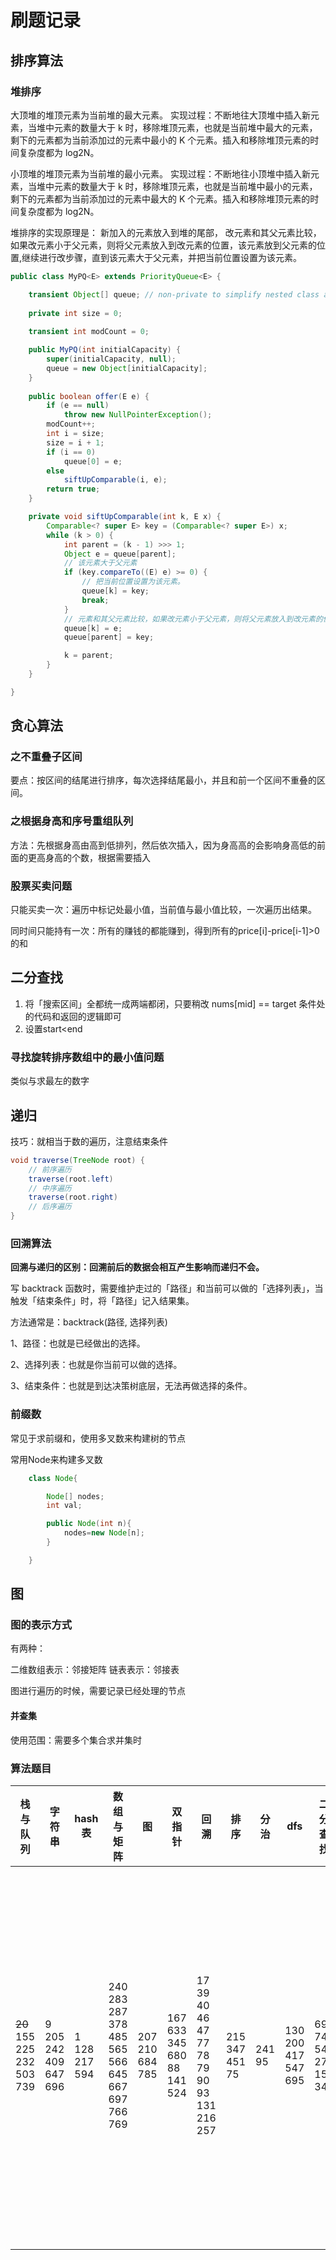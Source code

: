 # 刷题记录

## 排序算法


### 堆排序
大顶堆的堆顶元素为当前堆的最大元素。
实现过程：不断地往大顶堆中插入新元素，当堆中元素的数量大于 k 时，移除堆顶元素，也就是当前堆中最大的元素，剩下的元素都为当前添加过的元素中最小的 K 个元素。插入和移除堆顶元素的时间复杂度都为 log2N。


小顶堆的堆顶元素为当前堆的最小元素。
实现过程：不断地往小顶堆中插入新元素，当堆中元素的数量大于 k 时，移除堆顶元素，也就是当前堆中最小的元素，剩下的元素都为当前添加过的元素中最大的 K 个元素。插入和移除堆顶元素的时间复杂度都为 log2N。


堆排序的实现原理是：
新加入的元素放入到堆的尾部，
改元素和其父元素比较，如果改元素小于父元素，则将父元素放入到改元素的位置，该元素放到父元素的位置,继续进行改步骤，直到该元素大于父元素，并把当前位置设置为该元素。

```java
public class MyPQ<E> extends PriorityQueue<E> {

    transient Object[] queue; // non-private to simplify nested class access
    
    private int size = 0;
    
    transient int modCount = 0;

    public MyPQ(int initialCapacity) {
        super(initialCapacity, null);
        queue = new Object[initialCapacity];
    }
    
    public boolean offer(E e) {
        if (e == null)
            throw new NullPointerException();
        modCount++;
        int i = size;
        size = i + 1;
        if (i == 0)
            queue[0] = e;
        else
            siftUpComparable(i, e);
        return true;
    }

    private void siftUpComparable(int k, E x) {
        Comparable<? super E> key = (Comparable<? super E>) x;
        while (k > 0) {
            int parent = (k - 1) >>> 1;
            Object e = queue[parent];
            // 该元素大于父元素
            if (key.compareTo((E) e) >= 0) {
                // 把当前位置设置为该元素。
                queue[k] = key;
                break;
            }
            // 元素和其父元素比较，如果改元素小于父元素，则将父元素放入到改元素的位置，该元素放到父元素的位置
            queue[k] = e;
            queue[parent] = key;

            k = parent;
        }
    }

}
```



## 贪心算法

### 之不重叠子区间

要点：按区间的结尾进行排序，每次选择结尾最小，并且和前一个区间不重叠的区间。

### 之根据身高和序号重组队列

方法：先根据身高由高到低排列，然后依次插入，因为身高高的会影响身高低的前面的更高身高的个数，根据需要插入


### 股票买卖问题

只能买卖一次：遍历中标记处最小值，当前值与最小值比较，一次遍历出结果。

同时间只能持有一次：所有的赚钱的都能赚到，得到所有的price[i]-price[i-1]>0的和

## 二分查找

1. 将「搜索区间」全都统一成两端都闭，只要稍改 nums[mid] == target 条件处的代码和返回的逻辑即可
2. 设置start<end

### 寻找旋转排序数组中的最小值问题

类似与求最左的数字

## 递归

技巧：就相当于数的遍历，注意结束条件

```java
void traverse(TreeNode root) {
    // 前序遍历
    traverse(root.left)
    // 中序遍历
    traverse(root.right)
    // 后序遍历
}
```

### 回溯算法

**回溯与递归的区别：回溯前后的数据会相互产生影响而递归不会。**

写 backtrack 函数时，需要维护走过的「路径」和当前可以做的「选择列表」，当触发「结束条件」时，将「路径」记入结果集。

方法通常是：backtrack(路径, 选择列表)

1、路径：也就是已经做出的选择。

2、选择列表：也就是你当前可以做的选择。

3、结束条件：也就是到达决策树底层，无法再做选择的条件。

### 前缀数

常见于求前缀和，使用多叉数来构建树的节点

常用Node来构建多叉数
```java
    class Node{

        Node[] nodes;
        int val;

        public Node(int n){
            nodes=new Node[n];
        }

    }
```




## 图

### 图的表示方式
有两种：

二维数组表示：邻接矩阵
链表表示：邻接表

图进行遍历的时候，需要记录已经处理的节点

#### 并查集
使用范围：需要多个集合求并集时

### 算法题目



| 栈与队列                                       | 字符串                                    | hash表                         | 数组与矩阵                                                   | 图                          | 双指针                                             | 回溯                                                         | 排序                       | 分治       | dfs                                 | 二分查找                                  | 贪心算法                                                     | 动态规划                                                     | 链表                                                         | bfs                  | 树                                                           |
| ---------------------------------------------- | ----------------------------------------- | ------------------------------ | ------------------------------------------------------------ | --------------------------- | -------------------------------------------------- | ------------------------------------------------------------ | -------------------------- | ---------- | ----------------------------------- | ----------------------------------------- | ------------------------------------------------------------ | ------------------------------------------------------------ | ------------------------------------------------------------ | -------------------- | ------------------------------------------------------------ |
| ~~20<br/>~~155<br/>225<br/>232<br/>503<br/>739 | 9<br/>205<br/>242<br/>409<br/>647<br/>696 | 1<br/>128<br/>217<br/>594<br/> | 240<br/>283<br/>287<br/>378<br/>485<br/>565<br/>566<br/>645<br/>667<br/>697<br/>766<br/>769 | 207<br/>210<br/>684<br/>785 | 167<br/>633<br/>345<br/>680<br/>88<br/>141<br/>524 | 17<br/>39<br/>40<br/>46<br/>47<br/>77<br/>78<br/>79<br/>90<br/>93<br/>131<br/>216<br/>257 | 215<br/>347<br/>451<br/>75 | 241<br/>95 | 130<br/>200<br/>417<br/>547<br/>695 | 69<br/>744<br/>540<br/>278<br/>153<br/>34 | 455<br/>435<br/>452<br/>406<br/>121<br/>122<br/>605<br/>392<br/>665<br/>53<br/>763 | 62<br/>64<br/>70<br/>72<br/>91<br/>114<br/>123<br/>139<br/>188<br/>198<br/>213<br/>279<br/>300<br/>303<br/>309<br/>322<br/>343<br/>376<br/>377<br/>413<br/>416<br/>474<br/>494<br/>518<br/>583<br/>646<br/>650<br/>714 | 19<br/>21<br/>24<br/>83<br/>160<br/>206<br/>234<br/>328<br/>445<br/>725 | 127<br/>279<br/>1091 | 94<br/>101<br/>104<br/>108<br/>109<br/>110<br/>111<br/>112<br/>144<br/>145<br/>208<br/>226<br/>230<br/>235<br/>236<br/>337<br/>404<br/>437<br/>501<br/>513<br/>530<br/>543<br/>572<br/>617<br/>637<br/>653<br/>669<br/>671<br/>677<br/>687 |
|                                                |                                           |                                |                                                              |                             |                                                    |                                                              |                            |            |                                     |                                           |                                                              |                                                              |                                                              |                      |                                                              |

